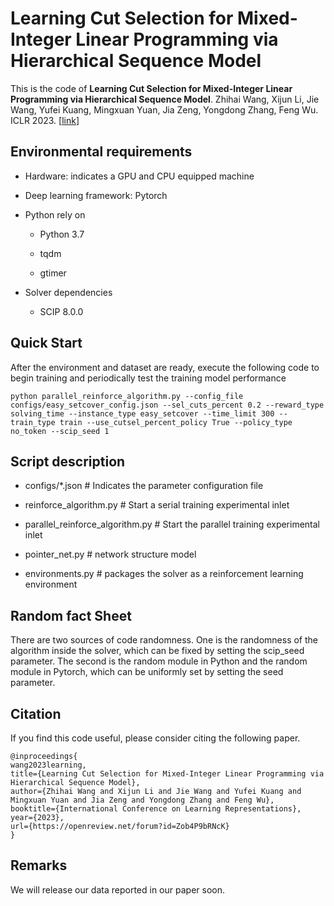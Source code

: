 # Learning Cut Selection for Mixed-Integer Linear Programming via Hierarchical Sequence Model

This is the code of 
**Learning Cut Selection for Mixed-Integer Linear Programming via Hierarchical Sequence Model**.
Zhihai Wang, Xijun Li, Jie Wang, Yufei Kuang, Mingxuan Yuan, Jia Zeng, Yongdong Zhang, Feng Wu. ICLR 2023. [[link](https://openreview.net/forum?id=Zob4P9bRNcK)]

## Environmental requirements

- Hardware: indicates a GPU and CPU equipped machine

- Deep learning framework: Pytorch

- Python rely on

    - Python 3.7

    - tqdm

    - gtimer

- Solver dependencies

    - SCIP 8.0.0



## Quick Start

After the environment and dataset are ready, execute the following code to begin training and periodically test the training model performance

    python parallel_reinforce_algorithm.py --config_file configs/easy_setcover_config.json --sel_cuts_percent 0.2 --reward_type solving_time --instance_type easy_setcover --time_limit 300 --train_type train --use_cutsel_percent_policy True --policy_type no_token --scip_seed 1



## Script description

- configs/*.json # Indicates the parameter configuration file

- reinforce_algorithm.py # Start a serial training experimental inlet

- parallel_reinforce_algorithm.py # Start the parallel training experimental inlet

- pointer_net.py # network structure model

- environments.py # packages the solver as a reinforcement learning environment


## Random fact Sheet

There are two sources of code randomness. One is the randomness of the algorithm inside the solver, which can be fixed by setting the scip_seed parameter. The second is the random module in Python and the random module in Pytorch, which can be uniformly set by setting the seed parameter.


## Citation
If you find this code useful, please consider citing the following paper.
```
@inproceedings{
wang2023learning,
title={Learning Cut Selection for Mixed-Integer Linear Programming via Hierarchical Sequence Model},
author={Zhihai Wang and Xijun Li and Jie Wang and Yufei Kuang and Mingxuan Yuan and Jia Zeng and Yongdong Zhang and Feng Wu},
booktitle={International Conference on Learning Representations},
year={2023},
url={https://openreview.net/forum?id=Zob4P9bRNcK}
}
```

## Remarks
We will release our data reported in our paper soon.
